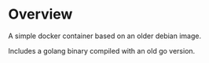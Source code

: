 # Overview
A simple docker container based on an older debian image.

Includes a golang binary compiled with an old go version.
